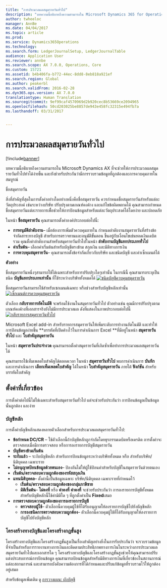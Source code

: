 ```yaml
---
title: "การประมวลผลสมุดรายวันทั่วไป"
description: "บทความนี้อธิบายถึงความสามารถใน Microsoft Dynamics 365 for Operations ที่จะช่วยให้การประมวลผลสมุดรายวันทั่วไปทำได้ง่ายขึ้น และยังช่วยรับประกันว่ามีการรวบรวมข้อมูลที่ถูกต้องและการควบคุมภายในสมบูรณ์"
author: twheeloc
manager: AnnBe
ms.date: 04/04/2017
ms.topic: article
ms.prod: 
ms.service: Dynamics365Operations
ms.technology: 
ms.search.form: LedgerJournalSetup, LedgerJournalTable
audience: Application User
ms.reviewer: annbe
ms.search.scope: AX 7.0.0, Operations, Core
ms.custom: 15721
ms.assetid: b4b406fa-b772-44ec-8dd8-8eb818a921ef
ms.search.region: Global
ms.author: peakerbl
ms.search.validFrom: 2016-02-28
ms.dyn365.ops.version: AX 7.0.0
translationtype: Human Translation
ms.sourcegitcommit: 9ef99caf4570969d2b920cec8b53669ce2094965
ms.openlocfilehash: 50cd203025be8857de943e458fc32315e494fb7a
ms.lasthandoff: 03/31/2017


---
```


# <a name="general-journal-processing"></a>การประมวลผลสมุดรายวันทั่วไป

[!include[banner](../includes/banner.md)]


บทความนี้อธิบายถึงความสามารถใน Microsoft Dynamics AX ที่จะช่วยให้การประมวลผลสมุดรายวันทั่วไปทำได้ง่ายขึ้น และยังช่วยรับประกันว่ามีการรวบรวมข้อมูลที่ถูกต้องและการควบคุมภายในสมบูรณ์  

ชื่อสมุดรายวัน

สิ่งที่สำคัญที่สุดในการตั้งค่าอย่างใดอย่างหนึ่งคือชื่อสมุดรายวัน ควรกำหนดชื่อสมุดรายวันสำหรับแต่ละวัตถุประสงค์ เช่นระหว่างบริษัท ปรับปรุงตามเกณฑ์คงค้าง และแก้ไขข้อผิดพลาดได้ คุณสามารถกำหนดชื่อสมุดรายวันแต่ละรายการเพื่ิอช่วยให้การป้อนข้อมูลสำหรับแต่ละวัตถุประสงค์ได้โดยง่าย และปลอดภัย 

ในหน้า **ชื่อสมุดรายวัน** คุณสามารถตั้งค่าองค์ประกอบต่อไปนี้:

-   **การอนุมัติลำดับงาน**– เมื่อต้องการเพิ่มตัวควบคุมภายใน กำหนดลำดับงานสมุดรายวันที่สร้างข้อจำกัดสาระทางบัญชี สำหรับการตรวจทานและอนุมัติขั้นตอน ขึ้นอยู่กับเงื่อนไขเช่นยอดเงินเดบิตรวม คุณตั้งค่าลำดับงานสำหรับสมุดรายวันทั่วไปในหน้า **ลำดับงานบัญชีแยกประเภททั่วไป**
-   **ค่าเริ่มต้น**– เลือกค่าเริ่มต้นสำหรับบัญชีตรงข้าม สกุลเงิน และมิติทางการเงิน
-   **การควบคุมสมุดรายวัน**– คุณสามารถตั้งข้อจำกัดเกี่ยวกับบริษัท และชนิดบัญชี และค่าเซ็กเมนต์ได้ 

**ตัวอย่าง**

ชื่อสมุดรายวันหนึ่งๆสามารถใช้ได้เฉพาะสำหรับการปรับปรุงใดๆเท่านั้น ในกรณีนี้ คุณสามารถระบุเป็นชนิด **บัญชีแยกประเภทเท่านั้น** ที่ใช้ระหว่างบริษัททั้งหมดได้ [![ชนิดบัญชีควบคุมสมุดรายวัน](./media/journal-control-account-types1.png)](./media/journal-control-account-types1.png)

ชื่อสมุดรายวันสามารถใช้สำหรับเซกเมนต์เฉพาะ หรือช่วงสำหรับบัญชีหลักเท่านั้น [![เซ็กเมนต์การควบคุมสมุดรายวัน](./media/journal-control-segment1.png)](./media/journal-control-segment1.png)

ตัวเลือก **กลับรายการอัตโนมัติ** จะพร้อมใช้งานในสมุดรายวันทั่วไป ตัวอย่างเช่น คุณมีการปรับปรุงตามเกณฑ์คงค้างที่เอกสารจริงยังไม่มีการประมวลผล ดังที่แสดงในภาพประกอบต่อไปนี้
[![กลับรายการสมุดรายวันทั่วไป](./media/general-journal-reversing1.png)](./media/general-journal-reversing1.png) 

Microsoft Excel add-in สำหรับรายการสมุดรายวันให้เพิ่มระดับการทำงานอัตโนมัติ และทำให้การป้อนข้อมูลง่ายขึ้น **บรรทัดที่เปิดค้างไว้ในการดำเนินการ Excel **ที่มีอยู่ในหน้า **สมุดรายวันทั่วไป** และ **ใบสำคัญสมุดรายวัน** 

ในหน้า **สมุดรายวันประจำงวด** คุณสามารถตั้งค่าสมุดรายวันที่เกิดซ้ำเพื่อทำการประมวลผลสมุดรายวันได้ 

คุณสามารถใช้เท็มเพลตใบสำคัญได้ตลอดเวลา ในหน้า **สมุดรายวันทั่วไป** พบการดำเนินการ **บันทึก** และการดำเนินการ **เลือกเท็มเพลตใบสำคัญ** ได้ในหน้า  **ใบสำคัญสมุดรายวัน** ภายใต้ **ฟังก์ชัน** สำหรับบรรทัดใบสำคัญ

## <a name="related-setup"></a>ตั้งค่าที่เกี่ยวข้อง
การตั้งค่าต่อไปนี้ไม่ใช่เฉพาะสำหรับสมุดรายวันทั่วไป แต่จะช่วยรับประกันว่า การป้อนข้อมูลเป็นข้อมูลนั้นถูกต้อง และง่าย

### <a name="main-account"></a>บัญชีหลัก

การตั้งค่าบัญชีหลักแสดงหลายตัวเลือกสำหรับการประมวลผลสมุดรายวันทั่วไป:

-   **ข้อกำหนด DC/CR** – ใช้ตัวเลือกนี้ถ้าบัญชีหลักถูกจำกัดโดยธุรกรรมเดบิตหรือเครดิต การตั้งค่าจะตรวจสอบเมื่อมีการตรวจสอบ หรือการลงรายการบัญชีสมุดรายวัน
-   **บัญชีตรงข้ามเริ่มต้น**
-   **ระงับแล้ว** – ระงับบัญชีหลัก สำหรับการป้อนข้อมูลระหว่างบริษัททั้งหมด หรือ สำหรับบริษัท/นิติบุคคล เฉพาะราย
-   **ไม่อนุญาตป้อนข้อมูลด้วยตนเอง**– ป้องกันไม่ให้ผู้ใช้ป้อนค่าสำหรับบัญชีในสมุดรายวันด้วยตนเอง
-   **เริ่มต้น/ตรวจสอบความถูกต้องของรหัสสกุลเงิน**
-   **แทนนิติบุคคล**– ตั้งค่านี้เป็นข้อมูลเฉพาะ บริษัท/นิติบุคคล เฉพาะรายที่กำหนดไว้
    -   **เริ่มต้น/ตรวจสอบความถูกต้องของกลุ่มภาษีขาย**
    -   **มิติเริ่มต้น**– **ไม่คงที่** หรือ **ค่าคงที่** **ค่าคงที่** จะช่วยรับประกันว่า การลงรายการบัญชีทั้งหมดสำหรับบัญชีหลักนี้ใช้ค่ามิติใด ๆ ที่ถูกตั้งค่าเป็น **Fixed**เสมอ
-   **การตรวจสอบความถูกต้องของการลงรายการบัญชี**
    -   **ตรวจสอบผู้ใช้**– ตัวเลือกนี้ควบคุมผู้ใช้ที่ได้รับอนุญาตให้ลงรายการบัญชีไปยังบัญชีหลัก
    -   **การลงชนิดการตรวจสอบความถูกต้อง**– ตัวเลือกนี้ควบคุมผู้ใช้ที่ได้รับอนุญาตให้ลงรายการบัญชีไปยังบัญชีหลัก

### <a name="accounting-structures-and-advanced-rules-structures"></a>โครงสร้างทางบัญชีและโครงสร้างกฎขั้นสูง

โครงสร้างทางบัญชีและโครงสร้างกฎขั้นสูงเป็นเรื่องสำคัญอย่างยิ่งในการรับประกันว่า จะรวบรวมข้อมูลที่จำเป็นสำหรับการรายงานทางการเงินและติดตามประสิทธิภาพทางการเงินในระหว่างการประมวลผลสมุดรายวันทั่วไปและเอกสารใด ๆ โครงสร้างทางบัญชีและโครงสร้างกฎขั้นสูงช่วยให้คุณสามารถปรับแต่งประสบการณ์การป้อนข้อมูล คุณสามารถป้อนข้อมูลสำหรับมิติทางการเงินที่เกี่ยวข้องในสถานการณ์แต่ละสถานการณ์ และสามารถบังคับความต้องการที่ได้กำหนดและปรับแก้ข้อมูลที่รวบรวมไว้ให้ถูกต้องอยู่เสมอ

สำหรับข้อมูลเพิ่มเติม ดู [การวางแผน: ผังบัญชี](plan-chart-of-accounts.md) 



